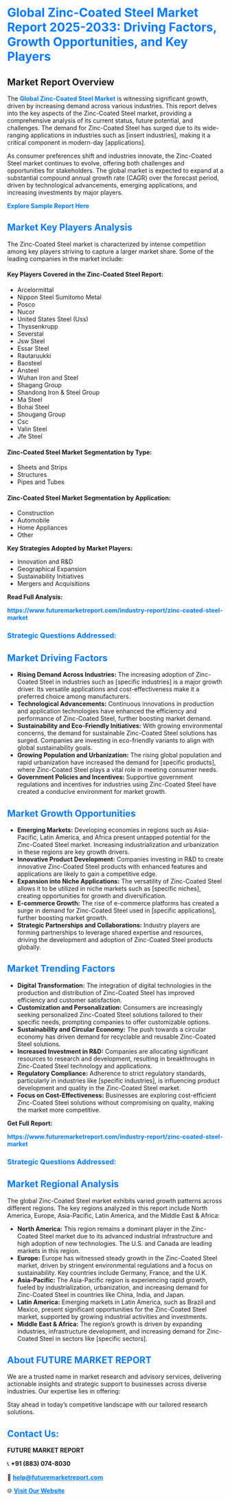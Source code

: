 <h1 style="color: #007BFF;">Global Zinc-Coated Steel Market Report 2025-2033: Driving Factors, Growth Opportunities, and Key Players</h1>

<section id="overview">
<h2>Market Report Overview</h2>
<p>The <a href="https://www.futuremarketreport.com/industry-report/zinc-coated-steel-market" style="color: #007BFF; text-decoration: none;"><strong>Global Zinc-Coated Steel Market</strong></a> is witnessing significant growth, driven by increasing demand across various industries. This report delves into the key aspects of the Zinc-Coated Steel market, providing a comprehensive analysis of its current status, future potential, and challenges. The demand for Zinc-Coated Steel has surged due to its wide-ranging applications in industries such as [insert industries], making it a critical component in modern-day [applications].</p>
<p>As consumer preferences shift and industries innovate, the Zinc-Coated Steel market continues to evolve, offering both challenges and opportunities for stakeholders. The global market is expected to expand at a substantial compound annual growth rate (CAGR) over the forecast period, driven by technological advancements, emerging applications, and increasing investments by major players.</p>
</section>

<section id="overview">
<p><a href="https://www.futuremarketreport.com/request-sample/reportId=30292" style="color: #007BFF; text-decoration: none;"><strong>Explore Sample Report Here</strong></a></p>
</section>

<section id="key-players">
<h2 style="color: #007BFF;">Market Key Players Analysis</h2>
<p>The Zinc-Coated Steel market is characterized by intense competition among key players striving to capture a larger market share. Some of the leading companies in the market include:</p>
<h4>Key Players Covered in the Zinc-Coated Steel Report:</h4>
<ul><li>Arcelormittal</li><li>Nippon Steel Sumitomo Metal</li><li>Posco</li><li>Nucor</li><li>United States Steel (Uss)</li><li>Thyssenkrupp</li><li>Severstal</li><li>Jsw Steel</li><li>Essar Steel</li><li>Rautaruukki</li><li>Baosteel</li><li>Ansteel</li><li>Wuhan Iron and Steel</li><li>Shagang Group</li><li>Shandong Iron &amp; Steel Group</li><li>Ma Steel</li><li>Bohai Steel</li><li>Shougang Group</li><li>Csc</li><li>Valin Steel</li><li>Jfe Steel</li></ul>
<h4>Zinc-Coated Steel Market Segmentation by Type:</h4>
<ul><li>Sheets and Strips</li><li>Structures</li><li>Pipes and Tubes</li></ul>

<h4>Zinc-Coated Steel Market Segmentation by Application:</h4>
<ul><li>Construction</li><li>Automobile</li><li>Home Appliances</li><li>Other</li></ul>
<p><strong>Key Strategies Adopted by Market Players:</strong></p>
<ul>
<li>Innovation and R&D</li>
<li>Geographical Expansion</li>
<li>Sustainability Initiatives</li>
<li>Mergers and Acquisitions</li>
</ul>
</section>

<section>
<p><strong>Read Full Analysis: </strong></p><a href="https://www.futuremarketreport.com/industry-report/zinc-coated-steel-market" style="color: #007BFF; text-decoration: none;"><strong>https://www.futuremarketreport.com/industry-report/zinc-coated-steel-market</strong></a>
<h3 style="color: #007BFF;">Strategic Questions Addressed:</h3>
</section>

<section id="driving-factors">
<h2 style="color: #007BFF;">Market Driving Factors</h2>
<ul>
<li><strong>Rising Demand Across Industries:</strong> The increasing adoption of Zinc-Coated Steel in industries such as [specific industries] is a major growth driver. Its versatile applications and cost-effectiveness make it a preferred choice among manufacturers.</li>
<li><strong>Technological Advancements:</strong> Continuous innovations in production and application technologies have enhanced the efficiency and performance of Zinc-Coated Steel, further boosting market demand.</li>
<li><strong>Sustainability and Eco-Friendly Initiatives:</strong> With growing environmental concerns, the demand for sustainable Zinc-Coated Steel solutions has surged. Companies are investing in eco-friendly variants to align with global sustainability goals.</li>
<li><strong>Growing Population and Urbanization:</strong> The rising global population and rapid urbanization have increased the demand for [specific products], where Zinc-Coated Steel plays a vital role in meeting consumer needs.</li>
<li><strong>Government Policies and Incentives:</strong> Supportive government regulations and incentives for industries using Zinc-Coated Steel have created a conducive environment for market growth.</li>
</ul>
</section>

<section id="growth-opportunities">
<h2 style="color: #007BFF;">Market Growth Opportunities</h2>
<ul>
<li><strong>Emerging Markets:</strong> Developing economies in regions such as Asia-Pacific, Latin America, and Africa present untapped potential for the Zinc-Coated Steel market. Increasing industrialization and urbanization in these regions are key growth drivers.</li>
<li><strong>Innovative Product Development:</strong> Companies investing in R&D to create innovative Zinc-Coated Steel products with enhanced features and applications are likely to gain a competitive edge.</li>
<li><strong>Expansion into Niche Applications:</strong> The versatility of Zinc-Coated Steel allows it to be utilized in niche markets such as [specific niches], creating opportunities for growth and diversification.</li>
<li><strong>E-commerce Growth:</strong> The rise of e-commerce platforms has created a surge in demand for Zinc-Coated Steel used in [specific applications], further boosting market growth.</li>
<li><strong>Strategic Partnerships and Collaborations:</strong> Industry players are forming partnerships to leverage shared expertise and resources, driving the development and adoption of Zinc-Coated Steel products globally.</li>
</ul>
</section>

<section id="trending-factors">
<h2 style="color: #007BFF;">Market Trending Factors</h2>
<ul>
<li><strong>Digital Transformation:</strong> The integration of digital technologies in the production and distribution of Zinc-Coated Steel has improved efficiency and customer satisfaction.</li>
<li><strong>Customization and Personalization:</strong> Consumers are increasingly seeking personalized Zinc-Coated Steel solutions tailored to their specific needs, prompting companies to offer customizable options.</li>
<li><strong>Sustainability and Circular Economy:</strong> The push towards a circular economy has driven demand for recyclable and reusable Zinc-Coated Steel solutions.</li>
<li><strong>Increased Investment in R&D:</strong> Companies are allocating significant resources to research and development, resulting in breakthroughs in Zinc-Coated Steel technology and applications.</li>
<li><strong>Regulatory Compliance:</strong> Adherence to strict regulatory standards, particularly in industries like [specific industries], is influencing product development and quality in the Zinc-Coated Steel market.</li>
<li><strong>Focus on Cost-Effectiveness:</strong> Businesses are exploring cost-efficient Zinc-Coated Steel solutions without compromising on quality, making the market more competitive.</li>
</ul>
</section>

<section>
<p><strong>Get Full Report: </strong></p><a href="https://www.futuremarketreport.com/industry-report/zinc-coated-steel-market" style="color: #007BFF; text-decoration: none;"><strong>https://www.futuremarketreport.com/industry-report/zinc-coated-steel-market</strong></a>
<h3 style="color: #007BFF;">Strategic Questions Addressed:</h3>
</section>


<section id="regional-analysis">
<h2 style="color: #007BFF;">Market Regional Analysis</h2>
<p>The global Zinc-Coated Steel market exhibits varied growth patterns across different regions. The key regions analyzed in this report include North America, Europe, Asia-Pacific, Latin America, and the Middle East & Africa:</p>
<ul>
<li><strong>North America:</strong> This region remains a dominant player in the Zinc-Coated Steel market due to its advanced industrial infrastructure and high adoption of new technologies. The U.S. and Canada are leading markets in this region.</li>
<li><strong>Europe:</strong> Europe has witnessed steady growth in the Zinc-Coated Steel market, driven by stringent environmental regulations and a focus on sustainability. Key countries include Germany, France, and the U.K.</li>
<li><strong>Asia-Pacific:</strong> The Asia-Pacific region is experiencing rapid growth, fueled by industrialization, urbanization, and increasing demand for Zinc-Coated Steel in countries like China, India, and Japan.</li>
<li><strong>Latin America:</strong> Emerging markets in Latin America, such as Brazil and Mexico, present significant opportunities for the Zinc-Coated Steel market, supported by growing industrial activities and investments.</li>
<li><strong>Middle East & Africa:</strong> The region’s growth is driven by expanding industries, infrastructure development, and increasing demand for Zinc-Coated Steel in sectors like [specific sectors].</li>
</ul>
</section>

<footer>
<h2 style="color: #007BFF;">About FUTURE MARKET REPORT</h2>
<p>We are a trusted name in market research and advisory services, delivering actionable insights and strategic support to businesses across diverse industries. Our expertise lies in offering:</p>

<p>Stay ahead in today’s competitive landscape with our tailored research solutions.</p>

<h2 style="color: #007BFF;">Contact Us:</h2>
<p><strong>FUTURE MARKET REPORT</strong></p>
<p>📞 <strong>+91 (883) 074-8030</strong></p>
<p>📧 <strong><a href="mailto:help@futuremarketreport.com" style="color: #007BFF;">help@futuremarketreport.com</a></strong></p>
<p>🌐 <strong><a href="https://www.futuremarketreport.com/" style="color: #007BFF;">Visit Our Website</a></strong></p>
</footer>